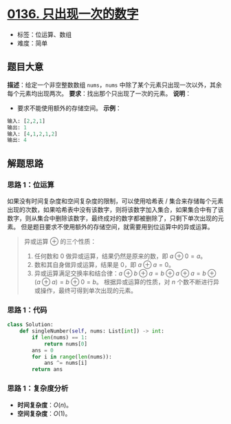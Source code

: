 # [0136. 只出现一次的数字](https://leetcode.cn/problems/single-number/)
- 标签：位运算、数组
- 难度：简单
## 题目大意
**描述**：给定一个非空整数数组 `nums`，`nums` 中除了某个元素只出现一次以外，其余每个元素均出现两次。
**要求**：找出那个只出现了一次的元素。
**说明**：
- 要求不能使用额外的存储空间。
**示例**：
```python
输入: [2,2,1]
输出: 1
输入: [4,1,2,1,2]
输出: 4
```
## 解题思路
### 思路 1：位运算
如果没有时间复杂度和空间复杂度的限制，可以使用哈希表 / 集合来存储每个元素出现的次数，如果哈希表中没有该数字，则将该数字加入集合，如果集合中有了该数字，则从集合中删除该数字，最终成对的数字都被删除了，只剩下单次出现的元素。
但是题目要求不使用额外的存储空间，就需要用到位运算中的异或运算。
> 异或运算 $\oplus$ 的三个性质：
>
> 1. 任何数和 $0$ 做异或运算，结果仍然是原来的数，即 $a \oplus 0 = a$。
> 2. 数和其自身做异或运算，结果是 $0$，即 $a \oplus a = 0$。
> 3. 异或运算满足交换率和结合律：$a \oplus b \oplus a = b \oplus a \oplus a = b \oplus (a \oplus a) = b \oplus 0 = b$。
根据异或运算的性质，对 $n$ 个数不断进行异或操作，最终可得到单次出现的元素。
### 思路 1：代码
```python
class Solution:
    def singleNumber(self, nums: List[int]) -> int:
        if len(nums) == 1:
            return nums[0]
        ans = 0
        for i in range(len(nums)):
            ans ^= nums[i]
        return ans
```
### 思路 1：复杂度分析
- **时间复杂度**：$O(n)$。
- **空间复杂度**：$O(1)$。